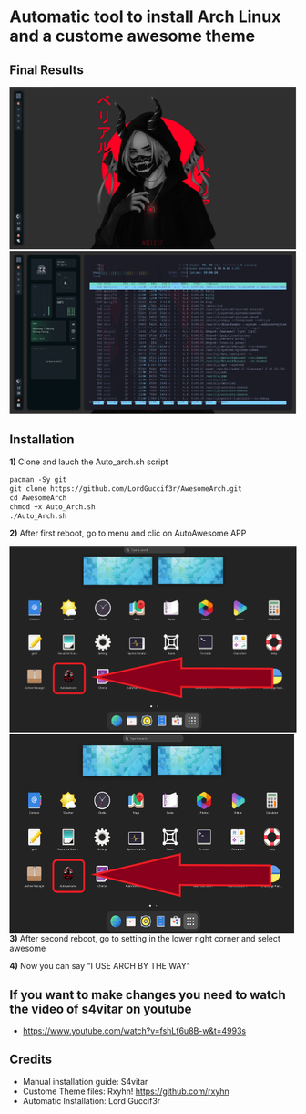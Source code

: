# Automatic tool to install Arch Linux and a custome awesome theme
## Final Results
![AutoAwesome](https://github.com/LordGuccif3r/AwesomeArch/blob/main/AutoAwesome/Awesome2.PNG)
![AutoAwesome2](https://github.com/LordGuccif3r/AwesomeArch/blob/main/AutoAwesome/awesome.PNG)
## Installation

**1)** Clone and lauch the Auto_arch.sh script
```
pacman -Sy git
git clone https://github.com/LordGuccif3r/AwesomeArch.git
cd AwesomeArch
chmod +x Auto_Arch.sh
./Auto_Arch.sh
```
**2)** After first reboot, go to menu and clic on AutoAwesome APP

![AutoAwesome1](https://github.com/LordGuccif3r/AwesomeArch/blob/main/AutoAwesome/Awesome4.png)
<img width="500" height="350" src="https://github.com/LordGuccif3r/AwesomeArch/blob/main/AutoAwesome/Awesome4.png" align=center>
**3)** After second reboot, go to setting in the lower right corner and select awesome

**4)** Now you can say "I USE ARCH BY THE WAY"

## If you want to make changes you need to watch the video of s4vitar on youtube 

- https://www.youtube.com/watch?v=fshLf6u8B-w&t=4993s

## Credits

- Manual installation guide: S4vitar
- Custome Theme files: Rxyhn! https://github.com/rxyhn
- Automatic Installation: Lord Guccif3r 

